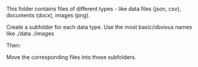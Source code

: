 This folder contains files of different types - like data files (json, csv), documents (docx), images (png).

Create a subfolder for each data type. Use the most basic/obvious names like ./data ./images

Then:

Move the corresponding files into those subfolders. 